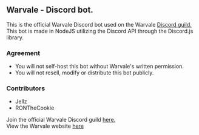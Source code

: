## Warvale - Discord bot.

This is the official Warvale Discord bot used on the Warvale [Discord guild.](https://discord.gg/TCQbbjF)  
This bot is made in NodeJS utilizing the Discord API through the Discord.js library.


### Agreement
- You will not self-host this bot without Warvale's written permission.
- You will not resell, modify or distribute this bot publicly.

### Contributors
- Jellz
- RONTheCookie

Join the official Warvale Discord guild [here.](https://discord.gg/TCQbbjF)  
View the Warvale website [here](https://warvale.net)  


